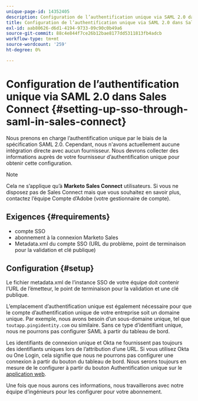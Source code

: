```yaml
---
unique-page-id: 14352405
description: Configuration de l’authentification unique via SAML 2.0 dans Sales Connect - Marketo Docs - Documentation du produit
title: Configuration de l’authentification unique via SAML 2.0 dans Sales Connect
exl-id: aab80626-d6d1-4194-9733-09c90c0b49a6
source-git-commit: 88c4e844f7ce26b12bae8177dd5311813fb4adcb
workflow-type: tm+mt
source-wordcount: '259'
ht-degree: 0%

---
```


# Configuration de l’authentification unique via SAML 2.0 dans Sales Connect {#setting-up-sso-through-saml-in-sales-connect}

Nous prenons en charge l’authentification unique par le biais de la spécification SAML 2.0. Cependant, nous n&#39;avons actuellement aucune intégration directe avec aucun fournisseur. Nous devrons collecter des informations auprès de votre fournisseur d’authentification unique pour obtenir cette configuration.

>[!NOTE]
>
>Cela ne s’applique qu’à **Marketo Sales Connect** utilisateurs. Si vous ne disposez pas de Sales Connect mais que vous souhaitez en savoir plus, contactez l’équipe Compte d’Adobe (votre gestionnaire de compte).

## Exigences {#requirements}

* compte SSO
* abonnement à la connexion Marketo Sales
* Metadata.xml du compte SSO (URL du problème, point de terminaison pour la validation et clé publique)

## Configuration {#setup}

Le fichier metadata.xml de l’instance SSO de votre équipe doit contenir l’URL de l’émetteur, le point de terminaison pour la validation et une clé publique.

L’emplacement d’authentification unique est également nécessaire pour que le compte d’authentification unique de votre entreprise soit un domaine unique. Par exemple, nous avons besoin d’un sous-domaine unique, tel que `toutapp.pingidentity.com` ou similaire. Sans ce type d’identifiant unique, nous ne pourrons pas configurer SAML à partir du tableau de bord.

Les identifiants de connexion unique et Okta ne fournissent pas toujours des identifiants uniques lors de l’attribution d’une URL. Si vous utilisez Okta ou One Login, cela signifie que nous ne pourrons pas configurer une connexion à partir du bouton du tableau de bord. Nous serons toujours en mesure de le configurer à partir du bouton Authentification unique sur le [application web](https://toutapp.com/login).

Une fois que nous aurons ces informations, nous travaillerons avec notre équipe d’ingénieurs pour les configurer pour votre abonnement.
